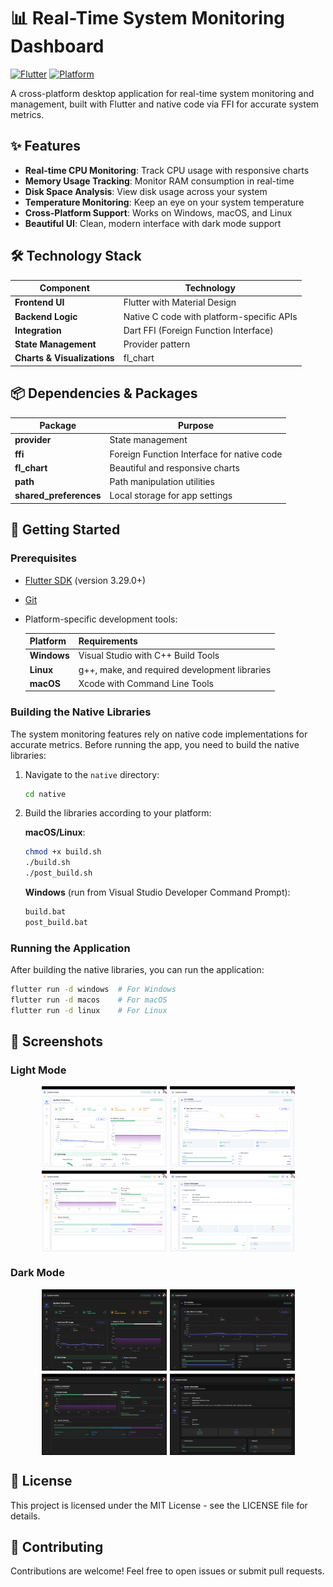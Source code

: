 # 📊 Real-Time System Monitoring Dashboard
[![Flutter](https://img.shields.io/badge/Flutter-3.29.0+-blue.svg)](https://flutter.dev/)
[![Platform](https://img.shields.io/badge/Platform-Windows%20%7C%20macOS%20%7C%20Linux-lightgrey.svg)](https://flutter.dev)

A cross-platform desktop application for real-time system monitoring and management, built with Flutter and native code via FFI for accurate system metrics.

## ✨ Features

- **Real-time CPU Monitoring**: Track CPU usage with responsive charts
- **Memory Usage Tracking**: Monitor RAM consumption in real-time
- **Disk Space Analysis**: View disk usage across your system
- **Temperature Monitoring**: Keep an eye on your system temperature
- **Cross-Platform Support**: Works on Windows, macOS, and Linux
- **Beautiful UI**: Clean, modern interface with dark mode support

## 🛠️ Technology Stack

| Component | Technology |
|-----------|------------|
| **Frontend UI** | Flutter with Material Design |
| **Backend Logic** | Native C code with platform-specific APIs |
| **Integration** | Dart FFI (Foreign Function Interface) |
| **State Management** | Provider pattern |
| **Charts & Visualizations** | fl_chart |

## 📦 Dependencies & Packages
| Package | Purpose |
|---------|---------|
| **provider** | State management |
| **ffi** | Foreign Function Interface for native code |
| **fl_chart** | Beautiful and responsive charts |
| **path** | Path manipulation utilities |
| **shared_preferences** | Local storage for app settings |

## 🚀 Getting Started

### Prerequisites

- [Flutter SDK](https://flutter.dev/docs/get-started/install) (version 3.29.0+)
- [Git](https://git-scm.com/downloads)
- Platform-specific development tools:

  | Platform | Requirements |
  |----------|--------------|
  | **Windows** | Visual Studio with C++ Build Tools |
  | **Linux** | g++, make, and required development libraries |
  | **macOS** | Xcode with Command Line Tools |

### Building the Native Libraries

The system monitoring features rely on native code implementations for accurate metrics. Before running the app, you need to build the native libraries:

1. Navigate to the `native` directory:
   ```bash
   cd native
   ```

2. Build the libraries according to your platform:

   **macOS/Linux**:
   ```bash
   chmod +x build.sh
   ./build.sh
   ./post_build.sh
   ```

   **Windows** (run from Visual Studio Developer Command Prompt):
   ```cmd
   build.bat
   post_build.bat
   ```

### Running the Application

After building the native libraries, you can run the application:

```bash
flutter run -d windows  # For Windows
flutter run -d macos    # For macOS
flutter run -d linux    # For Linux
```

## 📸 Screenshots

### Light Mode
<div align="center">
  <div style="display: flex; flex-wrap: wrap; justify-content: center; gap: 5px;">
    <img src="screenshots/1.png" width="200" alt="Dashboard Overview - Light">
    <img src="screenshots/2.png" width="200" alt="System Performance - Light">
    <img src="screenshots/3.png" width="200" alt="Memory Usage - Light">
    <img src="screenshots/4.png" width="200" alt="Disk Analysis - Light">
  </div>
</div>

### Dark Mode
<div align="center">
  <div style="display: flex; flex-wrap: wrap; justify-content: center; gap: 5px;">
    <img src="screenshots/1-d.png" width="200" alt="Dashboard Overview - Dark">
    <img src="screenshots/2-d.png" width="200" alt="System Performance - Dark">
    <img src="screenshots/3-d.png" width="200" alt="Memory Usage - Dark">
    <img src="screenshots/4-d.png" width="200" alt="Disk Analysis - Dark">
  </div>
</div>

## 📄 License

This project is licensed under the MIT License - see the LICENSE file for details.

## 🤝 Contributing

Contributions are welcome! Feel free to open issues or submit pull requests.
